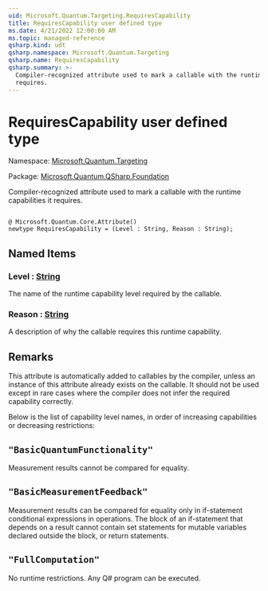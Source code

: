 ```yaml
---
uid: Microsoft.Quantum.Targeting.RequiresCapability
title: RequiresCapability user defined type
ms.date: 4/21/2022 12:00:00 AM
ms.topic: managed-reference
qsharp.kind: udt
qsharp.namespace: Microsoft.Quantum.Targeting
qsharp.name: RequiresCapability
qsharp.summary: >-
  Compiler-recognized attribute used to mark a callable with the runtime capabilities it
  requires.
---
```


# RequiresCapability user defined type

Namespace: [Microsoft.Quantum.Targeting](xref:Microsoft.Quantum.Targeting)

Package: [Microsoft.Quantum.QSharp.Foundation](https://nuget.org/packages/Microsoft.Quantum.QSharp.Foundation)


Compiler-recognized attribute used to mark a callable with the runtime capabilities itrequires.

```qsharp

@ Microsoft.Quantum.Core.Attribute()
newtype RequiresCapability = (Level : String, Reason : String);
```



## Named Items

### Level : [String](xref:microsoft.quantum.qsharp.valueliterals#string-literals)

The name of the runtime capability level required by the callable.
### Reason : [String](xref:microsoft.quantum.qsharp.valueliterals#string-literals)

A description of why the callable requires this runtime capability.

## Remarks

This attribute is automatically added to callables by the compiler, unless an instance ofthis attribute already exists on the callable. It should not be used except in rare caseswhere the compiler does not infer the required capability correctly.Below is the list of capability level names, in order of increasing capabilities ordecreasing restrictions:## `"BasicQuantumFunctionality"`Measurement results cannot be compared for equality.## `"BasicMeasurementFeedback"`Measurement results can be compared for equality only in if-statement conditionalexpressions in operations. The block of an if-statement that depends on a result cannotcontain set statements for mutable variables declared outside the block, or returnstatements.## `"FullComputation"`No runtime restrictions. Any Q# program can be executed.